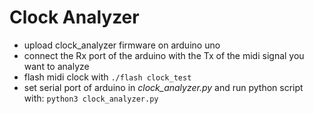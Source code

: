 # Clock Analyzer

* upload clock_analyzer firmware on arduino uno
* connect the Rx port of the arduino with the Tx of the midi signal you want to analyze
* flash midi clock with `./flash clock_test`
* set serial port of arduino in *clock_analyzer.py* and run python script with: `python3 clock_analyzer.py`